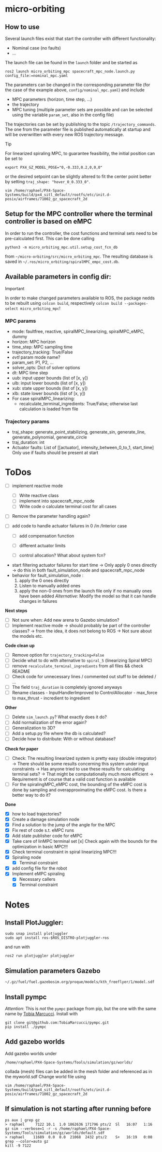 # micro-orbiting

## How to use

Several launch files exist that start the controller with different functionality:
- Nominal case (no faults)
- ...

The launch file can be found in the `launch` folder and be started as
```
ros2 launch micro_orbiting_mpc spacecraft_mpc_node.launch.py config_file:=nominal_mpc.yaml
```

The parameters can be changed in the corresponding parameter file (for the case of the example above, `config/nominal_mpc.yaml`) and include
- MPC parameters (horizon, time step, ...)
- the trajectory
- MPC tuning (multiple parameter sets are possible and can be selected using the variable `param_set`, also in the config file)

The trajectories can be set by publishing to the topic `/trajectory_commands`. The one from the parameter file is published automatically at startup and will be overwritten with every new ROS trajectory message.

> [!TIP]
> For linearized spiraling MPC, to guarantee feasibility, the initial position can be set to
> ```
> export PX4_GZ_MODEL_POSE="0,-0.333,0.2,0,0,0"
> ```
> or the desired setpoint can be slightly altered to fit the center point better by setting `traj_shape: "hover_0_0.333_0"`.

```
vim /home/raphael/PX4-Space-Systems/build/px4_sitl_default/rootfs/etc/init.d-posix/airframes/71002_gz_spacecraft_2d
```

## Setup for the MPC controller where the terminal controller is based on eMPC
In order to run the controller, the cost functions and terminal sets need to be pre-calculated first. This can be done calling
```
python3 -m micro_orbiting_mpc.util.setup_cost_fcn_db
```
from `~/micro-orbiting/src/micro_orbiting_mpc`. The resulting database is saved in `~/.ros/micro_orbiting/spiralMPC_empc_cost.db`.

## Available parameters in config dir:

> [!IMPORTANT]
> In order to make changed parameters available to ROS, the package nedds to be rebuilt using
> `colcon build`, respectively `colcon build --packages-select micro_orbiting_mpc`!

### MPC params
- mode: faultfree, reactive, spiralMPC_linearizing, spiralMPC_eMPC, dummy
- horizon: MPC horizon
- time_step: MPC sampling time
- trajectory_tracking: True/False
- *evtl* param mode name?
- param_set: P1, P2, ...
- solver_opts: Dict of solver options
- dt: MPC time step
- uub: input upper bounds (list of [x, y])
- ulb: input lower bounds (list of [x, y])
- xub: state upper bounds (list of [x, y])
- xlb: state lower bounds (list of [x, y])
- For case spiralMPC_linearizing: 
    - recalculate_terminal_ingredients: True/False; otherwise last calculation is loaded from file

### Trajectory params
- traj_shape: generate_point_stabilizing, generate_sin, generate_line, generate_polynomial, generate_circle
- traj_duration: int
- Actuator faults: List of [[actuator], intensity_between_0_to_1, start_time]
                Only use if faults should be present at start

# ToDos
- [ ] implement reactive mode
    - [ ] Write reactive class
    - [ ] implement into spacecraft_mpc_node
    - [ ] Write code o calculate terminal cost for all cases
- [ ] Remove the parameter handling again?



- [ ] add code to handle actuator failures in 0 /in /Interior case
    - [ ] add compensation function
    - [ ] different actuator limits
    - [ ] control allocation? What about system fcn?


- start filtering actuator failures for start time
    -> Only apply 0 ones directly
    -> do this in both fault_simulation_node and spacecraft_mpc_node
- behavior for fault_simulation_node :
    1. apply the 0 ones directly
    2. Listen to manually added ones
    3. apply the non-0 ones from the launch file only if no manually ones have been added
        *Alternative*: Modify the model so that it can handle changes in failures










**Next steps**
- [ ] Not sure when: Add new arena to Gazebo simulation?
- [ ] Implement reactive mode
        → should probably be part of the controller classes?
            → from the idea, it does not belong to ROS
            → Not sure about the models etc.

**Code clean up**
- [ ] Remove option for `trajectory_tracking=False`
- [ ] Decide what to do with alternative to `spiral_5` (linearizing Spiral MPC)
- [ ] remove `recalculate_terminal_ingredients` from all files && check README
- [ ] Check code for unnecessary lines / commented out stuff to be deleted / ...
- [ ] The field `traj_duration` is completely ignored anyways
- [ ] Rename classes 
        - InputHandlerImproved to ControlAllocator
        - max_force to max_thrust
        - incredient to ingredient

**Other**
- [ ] Delete `sim_launch.py`? What exactly does it do?
- [ ] Add normalization of the error again?
- [ ] Generalization to 3D?
- [ ] Add a setup.py file where the db is calculated?
- [ ] Decide how to distribute: With or without database?

**Check for paper**
- [ ] Check: The resulting linearized system is pretty easy (double integrator)
        -> There should be some results concerning this system under input constraints
        -> Has anyone tried to use these results for calculating terminal sets?
        -> That might be computationally much more efficient
        -> Requirement is of course that a valid cost function is available
- [ ] For the spiralingMPC_eMPC cost, the bounding of the eMPC cost is done by sampling and overapproximating the eMPC cost. Is there a better way to do it?

**Done**
- [x] how to load trajectories?
- [x] Create a damage simulation node
- [x] Find a solution to the jump of the angle for the MPC
- [x] Fix rest of code s.t. eMPC runs
- [x] Add state publisher code for eMPC
- [x] Take care of linMPC terminal set [x] Check again with the bounds for the optimization in basic MPC!!!
- [x] Check terminal constraint in spiral linearizing MPC!!!
- [x] Spiraling node
    - [x] Terminal constraint
- [x] add config file for the robot
- [x] Implement eMPC spiraling
    - [x] Necessary callers
    - [x] Terminal constraint

# Notes

## Install PlotJuggler:
```
sudo snap install plotjuggler
sudo apt install ros-$ROS_DISTRO-plotjuggler-ros
```
and run with
```
ros2 run plotjuggler plotjuggler
```

## Simulation parameters Gazebo
```
~/.gz/fuel/fuel.gazebosim.org/proque/models/kth_freeflyer/1/model.sdf
```

## Install pympc
_Attention_: This is _not_ the `pympc` package from pip, but the one with the same name by [Tobia Marcucci](https://www.ece.ucsb.edu/people/faculty/tobia-marcucci). Install with
```
git clone git@github.com:TobiaMarcucci/pympc.git
pip install ./pympc
```

## Add gazebo worlds
Add gazebo worlds under
```
/home/raphael/PX4-Space-Systems/Tools/simulation/gz/worlds/
```
collada (mesh) files can be added in the mesh folder and referenced as in the myworld.sdf
Change world file using
```
vim /home/raphael/PX4-Space-Systems/build/px4_sitl_default/rootfs/etc/init.d-posix/airframes/71002_gz_spacecraft_2d
```

## If simulation is not starting after running before
```
ps aux | grep gz
> raphael     7122 10.1  1.0 1862636 171796 pts/2  Sl   16:07   1:16 gz sim --verbose=1 -r -s /home/raphael/PX4-Space-Systems/Tools/simulation/gz/worlds/default.sdf
> raphael    11689  0.0  0.0  21068  2432 pts/2    S+   16:19   0:00 grep --color=auto gz
kill -9 7122
```

